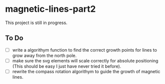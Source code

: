 # magnetic-lines-part2

This project is still in progress.

## To Do
- [ ] write a algorithym function to find the correct growth points for lines to grow away from the north pole.
- [ ] make sure the svg elements will scale correctly for absolute positioning (This should be easy I just have never tried it before).
- [ ] rewrite the compass rotation algorithym to guide the growth of magnetic lines.
